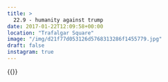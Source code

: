 ```yaml
---
title: >
  22.9 - humanity against trump
date: 2017-01-22T12:09:58+00:00
location: "Trafalgar Square"
image: "/img/d21f77d053126d5768313286f1455779.jpg"
draft: false
instagram: true
---
```


{{<photo src="/img/d21f77d053126d5768313286f1455779.jpg">}}
